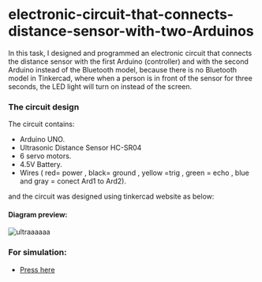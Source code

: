 # electronic-circuit-that-connects-distance-sensor-with-two-Arduinos
In this task, I designed and programmed an electronic circuit that connects the distance sensor with the first Arduino (controller) and with the second Arduino instead of the Bluetooth model, because there is no Bluetooth model in Tinkercad, where when a person is in front of the sensor for three seconds, the LED light will turn on instead of the screen.

### The circuit design 
The circuit contains:

- Arduino UNO.
- Ultrasonic Distance Sensor HC-SR04
- 6 servo motors.
- 4.5V Battery.
- Wires ( red= power , black= ground , yellow =trig , green = echo , blue and gray = conect Ard1 to Ard2).
 
and the circuit was designed using tinkercad website as below:
#### Diagram preview:
![ultraaaaaa](https://user-images.githubusercontent.com/86317095/125679099-427fb182-a478-4a71-a36e-8b49a4126baa.png)



 ### For simulation:
 - [Press here ](https://www.tinkercad.com/things/ab0yC7aOfAE-ultraaaaaa)
